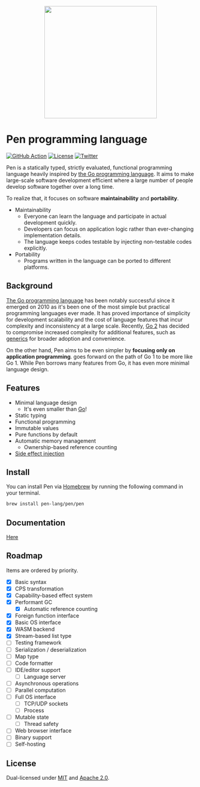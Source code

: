 <p align="center"><img width="300px" src="https://pen-lang.org/favicon.svg" /></p>

# Pen programming language

[![GitHub Action](https://img.shields.io/github/workflow/status/pen-lang/pen/test?style=flat-square)](https://github.com/pen-lang/pen/actions)
[![License](https://img.shields.io/badge/license-MIT%20%2B%20Apache%202.0-yellow?style=flat-square)](LICENSE.md)
[![Twitter](https://img.shields.io/badge/twitter-%40pen__language-blue?style=flat-square)](https://twitter.com/pen_language)

Pen is a statically typed, strictly evaluated, functional programming language heavily inspired by [the Go programming language][go]. It aims to make large-scale software development efficient where a large number of people develop software together over a long time.

To realize that, it focuses on software **maintainability** and **portability**.

- Maintainability
  - Everyone can learn the language and participate in actual development quickly.
  - Developers can focus on application logic rather than ever-changing implementation details.
  - The language keeps codes testable by injecting non-testable codes explicitly.
- Portability
  - Programs written in the language can be ported to different platforms.

## Background

[The Go programming language][go] has been notably successful since it emerged on 2010 as it's been one of the most simple but practical programming languages ever made. It has proved importance of simplicity for development scalability and the cost of language features that incur complexity and inconsistency at a large scale. Recently, [Go 2](https://go.dev/blog/go2-here-we-come) has decided to compromise increased complexity for additional features, such as [generics](https://github.com/golang/go/issues/43651) for broader adoption and convenience.

On the other hand, Pen aims to be even simpler by **focusing only on application programming**. goes forward on the path of Go 1 to be more like Go 1. While Pen borrows many features from Go, it has even more minimal language design.

## Features

- Minimal language design
  - It's even smaller than [Go][go]!
- Static typing
- Functional programming
- Immutable values
- Pure functions by default
- Automatic memory management
  - Ownership-based reference counting
- [Side effect injection](https://pen-lang.org/advanced-features/system-injection.html)

## Install

You can install Pen via [Homebrew](https://brew.sh/) by running the following command in your terminal.

```sh
brew install pen-lang/pen/pen
```

## Documentation

[Here](https://pen-lang.org)

## Roadmap

Items are ordered by priority.

- [x] Basic syntax
- [x] CPS transformation
- [x] Capability-based effect system
- [x] Performant GC
  - [x] Automatic reference counting
- [x] Foreign function interface
- [x] Basic OS interface
- [x] WASM backend
- [x] Stream-based list type
- [ ] Testing framework
- [ ] Serialization / deserialization
- [ ] Map type
- [ ] Code formatter
- [ ] IDE/editor support
  - [ ] Language server
- [ ] Asynchronous operations
- [ ] Parallel computation
- [ ] Full OS interface
  - [ ] TCP/UDP sockets
  - [ ] Process
- [ ] Mutable state
  - [ ] Thread safety
- [ ] Web browser interface
- [ ] Binary support
- [ ] Self-hosting

## License

Dual-licensed under [MIT](LICENSE-MIT) and [Apache 2.0](LICENSE-APACHE).

[go]: https://golang.org
